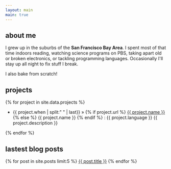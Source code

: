 ```yaml
---
layout: main
main: true
---
```

## about me
I grew up in the suburbs of the <b>San Francisco Bay Area</b>. I spent most of that time indoors reading, watching science programs on PBS, taking apart old or broken electronics, or tackling programming languages. Occasionally I'll stay up all night to fix stuff I break.

I also bake from scratch!

## projects
{% for project in site.data.projects %}
<div class="project">
    <ul class="chron">
        <li>
            {{ project.when | split:" " | last}} &raquo;
            {% if project.url %}
                <a href="{{ project.url }}">{{ project.name }}</a>
            {% else %}
                {{ project.name }}
            {% endif %}
             : <span>{{ project.language }}</span> {{ project.description }}
         </li>
     </ul>
</div>
{% endfor %}

## lastest blog posts
{% for post in site.posts limit:5 %}
<a href="{{ post.url }}">{{ post.title }}</a>
{% endfor %}
